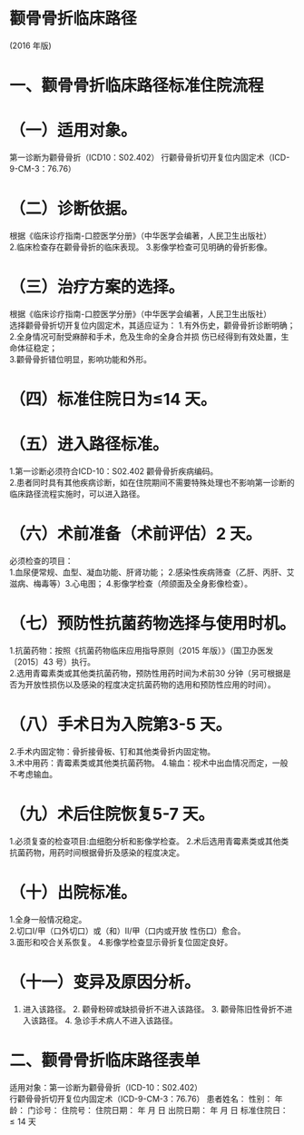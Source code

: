 # 颧骨骨折临床路径  
(2016 年版)  
# 一、颧骨骨折临床路径标准住院流程  
# （一）适用对象。  
第一诊断为颧骨骨折（ICD10：S02.402） 行颧骨骨折切开复位内固定术（ICD-9-CM-3：76.76）  
# （二）诊断依据。  
根据《临床诊疗指南-口腔医学分册》（中华医学会编著，人民卫生出版社）  
2.临床检查存在颧骨骨折的临床表现。 3.影像学检查可见明确的骨折影像。  
# （三）治疗方案的选择。  
根据《临床诊疗指南-口腔医学分册》（中华医学会编著，人民卫生出版社）  
选择颧骨骨折切开复位内固定术，其适应证为： 1.有外伤史，颧骨骨折诊断明确；  
2.全身情况可耐受麻醉和手术，危及生命的全身合并损 伤已经得到有效处置，生命体征稳定；  
3.颧骨骨折错位明显，影响功能和外形。  
# （四）标准住院日为≤14 天。  
# （五）进入路径标准。  
1.第一诊断必须符合ICD-10：S02.402 颧骨骨折疾病编码。  
2.患者同时具有其他疾病诊断，如在住院期间不需要特殊处理也不影响第一诊断的临床路径流程实施时，可以进入路径。  
# （六）术前准备（术前评估）2 天。  
必须检查的项目：  
1.血尿便常规、血型、凝血功能、肝肾功能； 2.感染性疾病筛查（乙肝、丙肝、艾滋病、梅毒等）3.心电图；  4.影像学检查（颅颌面及全身影像检查）。  
# （七）预防性抗菌药物选择与使用时机。  
1.抗菌药物：按照《抗菌药物临床应用指导原则（2015 年版）》（国卫办医发〔2015〕43 号）执行。  
2.选用青霉素类或其他类抗菌药物，预防性用药时间为术前30 分钟（另可根据是否为开放性损伤以及感染的程度决定抗菌药物的选用和预防性应用的时间）。  
# （八）手术日为入院第3-5 天。  
2.手术内固定物：骨折接骨板、钉和其他类骨折内固定物。  
3.术中用药：青霉素类或其他类抗菌药物。      4.输血：视术中出血情况而定，一般不考虑输血。  
# （九）术后住院恢复5-7 天。  
1.必须复查的检查项目:血细胞分析和影像学检查。 2.术后选用青霉素类或其他类抗菌药物，用药时间根据骨折及感染的程度决定。  
# （十）出院标准。  
1.全身一般情况稳定。  
2.切口I/甲（口外切口）或（和）Ⅱ/甲（口内或开放 性伤口）愈合。  
3.面形和咬合关系恢复。 4.影像学检查显示骨折复位固定良好。  
# （十一）变异及原因分析。  
1. 进入该路径。 2. 颧骨粉碎或缺损骨折不进入该路径。 3. 颧骨陈旧性骨折不进入该路径。 4. 急诊手术病人不进入该路径。  
# 二、颧骨骨折临床路径表单  
适用对象：第一诊断为颧骨骨折（ICD-10：S02.402）  
行颧骨骨折切开复位内固定术（ICD-9-CM-3：76.76） 患者姓名：           性别：    年龄：    门诊号：       住院号：       住院日期：   年  月  日    出院日期：   年  月   日     标准住院日：${\leqslant}14$ 天  
